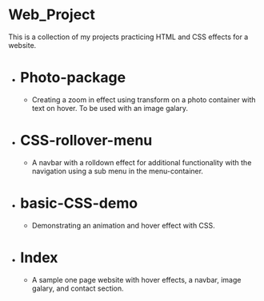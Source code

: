 # Web_Project
This is a collection of my projects practicing HTML and CSS effects for a website. 

* # Photo-package
    *  Creating a zoom in effect using transform on a photo container with text on hover. To be used with an image galary.  

* # CSS-rollover-menu
    *  A navbar with a rolldown effect for additional functionality with the navigation using a sub menu in the menu-container.
    
* # basic-CSS-demo
     *  Demonstrating an animation and hover effect with CSS. 
     
* # Index
     *  A sample one page website with hover effects, a navbar, image galary, and contact section.

